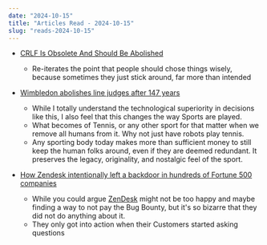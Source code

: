 ```yaml
---
date: "2024-10-15"
title: "Articles Read - 2024-10-15"
slug: "reads-2024-10-15"
---
```




* [CRLF Is Obsolete And Should Be Abolished][1]
  * Re-iterates the point that people should chose things wisely, because sometimes they just stick around, far more than intended

* [Wimbledon abolishes line judges after 147 years][2]
  * While I totally understand the technological superiority in decisions like this, I also feel that this changes the way Sports are played.
  * What becomes of Tennis, or any other sport for that matter when we remove all humans from it. Why not just have robots play tennis.
  * Any sporting body today makes more than sufficient money to still keep the human folks around, even if they are deemed redundant. It preserves the legacy, originality, and nostalgic feel of the sport.

* [How Zendesk intentionally left a backdoor in hundreds of Fortune 500 companies][3]
  * While you could argue [ZenDesk][4] might not be too happy and maybe finding a way to not pay the Bug Bounty, but it's so bizarre that they did not do anything about it.
  * They only got into action when their Customers started asking questions



  [1]: https://fossil-scm.org/home/ext/crlf-harmful.md
  [2]: https://www.theguardian.com/sport/2024/oct/09/tennis-wimbledon-abolishes-line-judges-after-147-years-electronic-line-calling
  [3]: https://gist.github.com/hackermondev/68ec8ed145fcee49d2f5e2b9d2cf2e52
  [4]: https://developer.zendesk.com/documentation/
